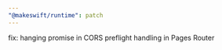 ```yaml
---
"@makeswift/runtime": patch
---
```


fix: hanging promise in CORS preflight handling in Pages Router
